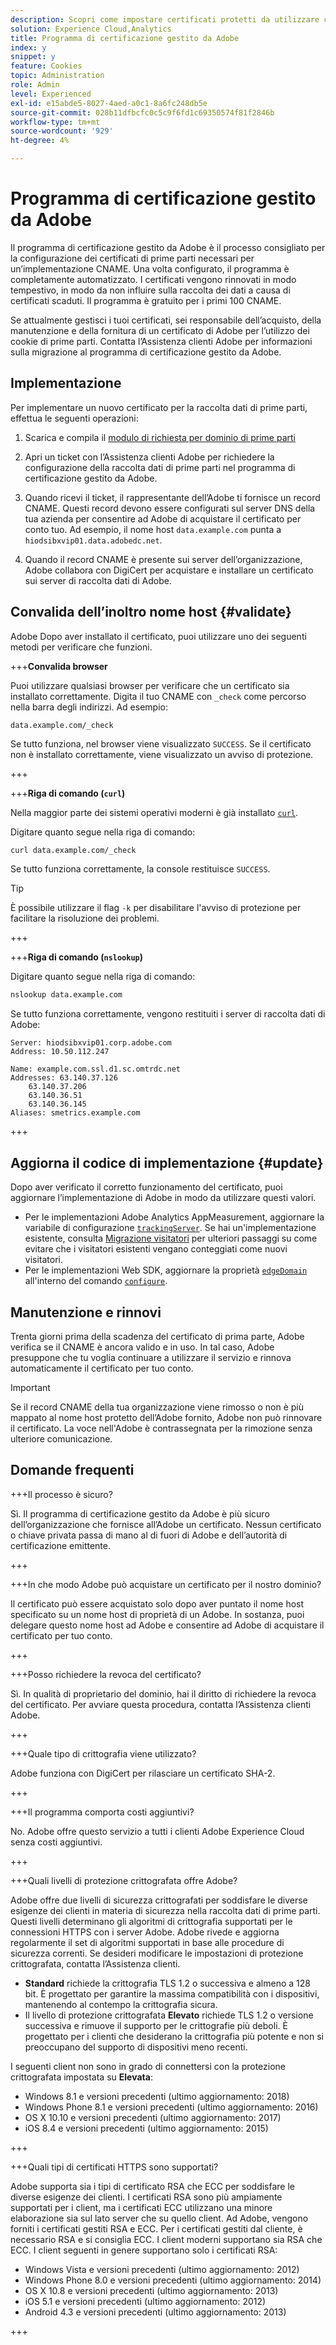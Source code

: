 ```yaml
---
description: Scopri come impostare certificati protetti da utilizzare con i cookie di prime parti di Adobe Experience Cloud.
solution: Experience Cloud,Analytics
title: Programma di certificazione gestito da Adobe
index: y
snippet: y
feature: Cookies
topic: Administration
role: Admin
level: Experienced
exl-id: e15abde5-8027-4aed-a0c1-8a6fc248db5e
source-git-commit: 028b11dfbcfc0c5c9f6fd1c69350574f81f2846b
workflow-type: tm+mt
source-wordcount: '929'
ht-degree: 4%

---
```


# Programma di certificazione gestito da Adobe

Il programma di certificazione gestito da Adobe è il processo consigliato per la configurazione dei certificati di prime parti necessari per un’implementazione CNAME. Una volta configurato, il programma è completamente automatizzato. I certificati vengono rinnovati in modo tempestivo, in modo da non influire sulla raccolta dei dati a causa di certificati scaduti. Il programma è gratuito per i primi 100 CNAME.

Se attualmente gestisci i tuoi certificati, sei responsabile dell’acquisto, della manutenzione e della fornitura di un certificato di Adobe per l’utilizzo dei cookie di prime parti. Contatta l’Assistenza clienti Adobe per informazioni sulla migrazione al programma di certificazione gestito da Adobe.

## Implementazione

Per implementare un nuovo certificato per la raccolta dati di prime parti, effettua le seguenti operazioni:

1. Scarica e compila il [modulo di richiesta per dominio di prime parti](cookies/assets/First_Party_Domain_Request_Form.xlsx)

1. Apri un ticket con l’Assistenza clienti Adobe per richiedere la configurazione della raccolta dati di prime parti nel programma di certificazione gestito da Adobe.

1. Quando ricevi il ticket, il rappresentante dell’Adobe ti fornisce un record CNAME. Questi record devono essere configurati sul server DNS della tua azienda per consentire ad Adobe di acquistare il certificato per conto tuo. Ad esempio, il nome host `data.example.com` punta a `hiodsibxvip01.data.adobedc.net`.

1. Quando il record CNAME è presente sui server dell’organizzazione, Adobe collabora con DigiCert per acquistare e installare un certificato sui server di raccolta dati di Adobe.

## Convalida dell’inoltro nome host {#validate}

Adobe Dopo aver installato il certificato, puoi utilizzare uno dei seguenti metodi per verificare che funzioni.

+++**Convalida browser**

Puoi utilizzare qualsiasi browser per verificare che un certificato sia installato correttamente. Digita il tuo CNAME con `_check` come percorso nella barra degli indirizzi. Ad esempio:

`data.example.com/_check`

Se tutto funziona, nel browser viene visualizzato `SUCCESS`. Se il certificato non è installato correttamente, viene visualizzato un avviso di protezione.

+++

+++**Riga di comando (`curl`)**

Nella maggior parte dei sistemi operativi moderni è già installato [`curl`](https://curl.se).

Digitare quanto segue nella riga di comando:

```sh
curl data.example.com/_check
```

Se tutto funziona correttamente, la console restituisce `SUCCESS`.

>[!TIP]
>
>È possibile utilizzare il flag `-k` per disabilitare l&#39;avviso di protezione per facilitare la risoluzione dei problemi.

+++

+++**Riga di comando (`nslookup`)**

Digitare quanto segue nella riga di comando:

```sh
nslookup data.example.com
```

Se tutto funziona correttamente, vengono restituiti i server di raccolta dati di Adobe:

```text
Server: hiodsibxvip01.corp.adobe.com
Address: 10.50.112.247

Name: example.com.ssl.d1.sc.omtrdc.net
Addresses: 63.140.37.126
    63.140.37.206
    63.140.36.51
    63.140.36.145
Aliases: smetrics.example.com
```

+++

## Aggiorna il codice di implementazione {#update}

Dopo aver verificato il corretto funzionamento del certificato, puoi aggiornare l’implementazione di Adobe in modo da utilizzare questi valori.

* Per le implementazioni Adobe Analytics AppMeasurement, aggiornare la variabile di configurazione [`trackingServer`](https://experienceleague.adobe.com/en/docs/analytics/implementation/vars/config-vars/trackingserver). Se hai un&#39;implementazione esistente, consulta [Migrazione visitatori](https://experienceleague.adobe.com/en/docs/analytics/technotes/visitor-migration) per ulteriori passaggi su come evitare che i visitatori esistenti vengano conteggiati come nuovi visitatori.
* Per le implementazioni Web SDK, aggiornare la proprietà [`edgeDomain`](https://experienceleague.adobe.com/en/docs/experience-platform/web-sdk/commands/configure/edgedomain) all&#39;interno del comando [`configure`](https://experienceleague.adobe.com/en/docs/experience-platform/web-sdk/commands/configure/overview).

## Manutenzione e rinnovi

Trenta giorni prima della scadenza del certificato di prima parte, Adobe verifica se il CNAME è ancora valido e in uso. In tal caso, Adobe presuppone che tu voglia continuare a utilizzare il servizio e rinnova automaticamente il certificato per tuo conto.

>[!IMPORTANT]
>
>Se il record CNAME della tua organizzazione viene rimosso o non è più mappato al nome host protetto dell’Adobe fornito, Adobe non può rinnovare il certificato. La voce nell&#39;Adobe è contrassegnata per la rimozione senza ulteriore comunicazione.

## Domande frequenti

+++Il processo è sicuro?

Sì.  Il programma di certificazione gestito da Adobe è più sicuro dell’organizzazione che fornisce all’Adobe un certificato. Nessun certificato o chiave privata passa di mano al di fuori di Adobe e dell’autorità di certificazione emittente.

+++

+++In che modo Adobe può acquistare un certificato per il nostro dominio?

Il certificato può essere acquistato solo dopo aver puntato il nome host specificato su un nome host di proprietà di un Adobe. In sostanza, puoi delegare questo nome host ad Adobe e consentire ad Adobe di acquistare il certificato per tuo conto.

+++

+++Posso richiedere la revoca del certificato?

Sì.  In qualità di proprietario del dominio, hai il diritto di richiedere la revoca del certificato. Per avviare questa procedura, contatta l’Assistenza clienti Adobe.

+++

+++Quale tipo di crittografia viene utilizzato?

Adobe funziona con DigiCert per rilasciare un certificato SHA-2.

+++

+++Il programma comporta costi aggiuntivi?

No. Adobe offre questo servizio a tutti i clienti Adobe Experience Cloud senza costi aggiuntivi.

+++

+++Quali livelli di protezione crittografata offre Adobe?

Adobe offre due livelli di sicurezza crittografati per soddisfare le diverse esigenze dei clienti in materia di sicurezza nella raccolta dati di prime parti. Questi livelli determinano gli algoritmi di crittografia supportati per le connessioni HTTPS con i server Adobe. Adobe rivede e aggiorna regolarmente il set di algoritmi supportati in base alle procedure di sicurezza correnti. Se desideri modificare le impostazioni di protezione crittografata, contatta l’Assistenza clienti.

* **Standard** richiede la crittografia TLS 1.2 o successiva e almeno a 128 bit. È progettato per garantire la massima compatibilità con i dispositivi, mantenendo al contempo la crittografia sicura.
* Il livello di protezione crittografata **Elevato** richiede TLS 1.2 o versione successiva e rimuove il supporto per le crittografie più deboli. È progettato per i clienti che desiderano la crittografia più potente e non si preoccupano del supporto di dispositivi meno recenti.

I seguenti client non sono in grado di connettersi con la protezione crittografata impostata su **Elevata**:

* Windows 8.1 e versioni precedenti (ultimo aggiornamento: 2018)
* Windows Phone 8.1 e versioni precedenti (ultimo aggiornamento: 2016)
* OS X 10.10 e versioni precedenti (ultimo aggiornamento: 2017)
* iOS 8.4 e versioni precedenti (ultimo aggiornamento: 2015)

+++

+++Quali tipi di certificati HTTPS sono supportati?

Adobe supporta sia i tipi di certificato RSA che ECC per soddisfare le diverse esigenze dei clienti. I certificati RSA sono più ampiamente supportati per i client, ma i certificati ECC utilizzano una minore elaborazione sia sul lato server che su quello client. Ad Adobe, vengono forniti i certificati gestiti RSA e ECC. Per i certificati gestiti dal cliente, è necessario RSA e si consiglia ECC. I client moderni supportano sia RSA che ECC. I client seguenti in genere supportano solo i certificati RSA:

* Windows Vista e versioni precedenti (ultimo aggiornamento: 2012)
* Windows Phone 8.0 e versioni precedenti (ultimo aggiornamento: 2014)
* OS X 10.8 e versioni precedenti (ultimo aggiornamento: 2013)
* iOS 5.1 e versioni precedenti (ultimo aggiornamento: 2012)
* Android 4.3 e versioni precedenti (ultimo aggiornamento: 2013)

+++
